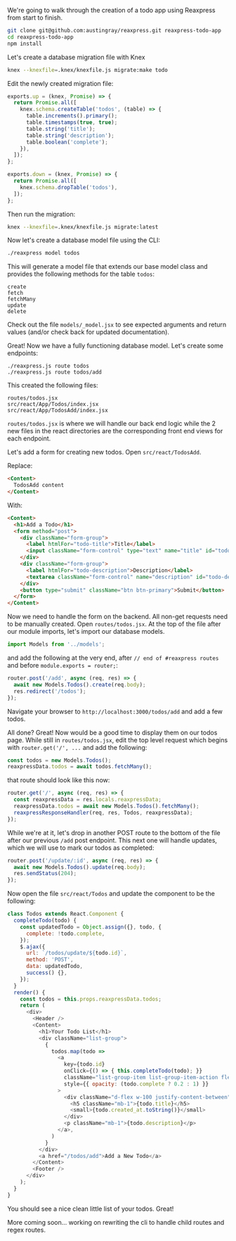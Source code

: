 We're going to walk through the creation of a todo app using Reaxpress from start to finish.

```bash
git clone git@github.com:austingray/reaxpress.git reaxpress-todo-app
cd reaxpress-todo-app
npm install
```

Let's create a database migration file with Knex

```bash
knex --knexfile=.knex/knexfile.js migrate:make todo
```

Edit the newly created migration file:

```javascript
exports.up = (knex, Promise) => {
  return Promise.all([
    knex.schema.createTable('todos', (table) => {
      table.increments().primary();
      table.timestamps(true, true);
      table.string('title');
      table.string('description');
      table.boolean('complete');
    }),
  ]);
};

exports.down = (knex, Promise) => {
  return Promise.all([
    knex.schema.dropTable('todos'),
  ]);
};
```

Then run the migration:

```bash
knex --knexfile=.knex/knexfile.js migrate:latest
```

Now let's create a database model file using the CLI:

```bash
./reaxpress model todos
```

This will generate a model file that extends our base model class and provides the following methods for the table `todos`:

```
create
fetch
fetchMany
update
delete
```

Check out the file `models/_model.jsx` to see expected arguments and return values (and/or check back for updated documentation).

Great! Now we have a fully functioning database model. Let's create some endpoints:

```
./reaxpress.js route todos
./reaxpress.js route todos/add
```

This created the following files:

```
routes/todos.jsx
src/react/App/Todos/index.jsx
src/react/App/TodosAdd/index.jsx
```

`routes/todos.jsx` is where we will handle our back end logic while the 2 new files in the react directories are the corresponding front end views for each endpoint.

Let's add a form for creating new todos. Open `src/react/TodosAdd`.

Replace:

```html
<Content>
  TodosAdd content
</Content>
```

With:

```html
<Content>
  <h1>Add a Todo</h1>
  <form method="post">
    <div className="form-group">
      <label htmlFor="todo-title">Title</label>
      <input className="form-control" type="text" name="title" id="todo-title" />
    </div>
    <div className="form-group">
      <label htmlFor="todo-description">Description</label>
      <textarea className="form-control" name="description" id="todo-description" />
    </div>
    <button type="submit" className="btn btn-primary">Submit</button>
  </form>
</Content>
```

Now we need to handle the form on the backend. All non-get requests need to be manually created. Open `routes/todos.jsx`. At the top of the file after our module imports, let's import our database models.

```javascript
import Models from '../models';
```

and add the following at the very end, after `// end of #reaxpress routes` and before `module.exports = router;`:

```javascript
router.post('/add', async (req, res) => {
  await new Models.Todos().create(req.body);
  res.redirect('/todos');
});
```

Navigate your browser to `http://localhost:3000/todos/add` and add a few todos.

All done? Great! Now would be a good time to display them on our todos page. While still in `routes/todos.jsx`, edit the top level request which begins with `router.get('/', ...` and add the following:

```javascript
const todos = new Models.Todos();
reaxpressData.todos = await todos.fetchMany();
```

that route should look like this now:

```javascript
router.get('/', async (req, res) => {
  const reaxpressData = res.locals.reaxpressData;
  reaxpressData.todos = await new Models.Todos().fetchMany();
  reaxpressResponseHandler(req, res, Todos, reaxpressData);
});
```

While we're at it, let's drop in another POST route to the bottom of the file after our previous `/add` post endpoint. This next one will handle updates, which we will use to mark our todos as completed:

```javascript
router.post('/update/:id', async (req, res) => {
  await new Models.Todos().update(req.body);
  res.sendStatus(204);
});
```

Now open the file `src/react/Todos` and update the component to be the following:

```javascript
class Todos extends React.Component {
  completeTodo(todo) {
    const updatedTodo = Object.assign({}, todo, {
      complete: !todo.complete,
    });
    $.ajax({
      url: `/todos/update/${todo.id}`,
      method: 'POST',
      data: updatedTodo,
      success() {},
    });
  }
  render() {
    const todos = this.props.reaxpressData.todos;
    return (
      <div>
        <Header />
        <Content>
          <h1>Your Todo List</h1>
          <div className="list-group">
            {
              todos.map(todo =>
                <a
                  key={todo.id}
                  onClick={() => { this.completeTodo(todo); }}
                  className="list-group-item list-group-item-action flex-column align-items-start"
                  style={{ opacity: (todo.complete ? 0.2 : 1) }}
                >
                  <div className="d-flex w-100 justify-content-between">
                    <h5 className="mb-1">{todo.title}</h5>
                    <small>{todo.created_at.toString()}</small>
                  </div>
                  <p className="mb-1">{todo.description}</p>
                </a>,
              )
            }
          </div>
          <a href="/todos/add">Add a New Todo</a>
        </Content>
        <Footer />
      </div>
    );
  }
}
```

You should see a nice clean little list of your todos. Great!


More coming soon... working on rewriting the cli to handle child routes and regex routes.
